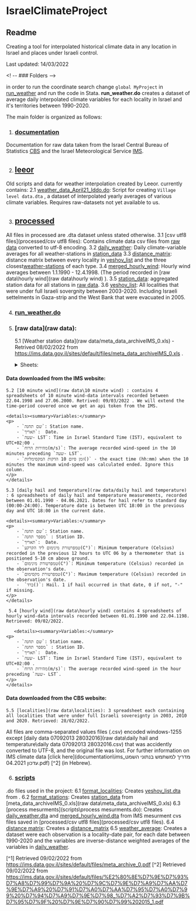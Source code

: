 # IsraelClimateProject
## Readme
Creating a tool for interpolated historical climate data in any location in Israel and places under Israeli control. 

Last updated: 14/03/2022

<! -- ### Folders -->

in order to run the coordinate search change `global MyProject` in [run_weather](run_weather.do) and run the code in Stata. **run_weather.do** creates a dataset of average daily interpolated climate variables for each locality in Israel and it's territories between 1990-2020.   

The main folder is organized as follows:

1. ### [documentation](documentation) 
Documentation for raw data taken from the Israel Central Bureau of Statistics [CBS](documentation\cbs) and the Israel Meteorological Service [IMS](documentation\ims).

2. ## [leeor](leeor)
Old scripts and data for weather interpolation created by Leeor. currently contains:
    2.1 [weather_data_April21_Iddo.do](leeor/weather_data_April21_Iddo.do): Script for creating `Village level data.dta` , a dataset of interpolated yearly averages of various climate variables. Requires raw-datasets not yet available to us. 

3. ## [processed](processed)
All files in processed are .dta dataset unless stated otherwise. 
    3.1 [csv utf8 files](processed/csv utf8 files): Contains climate data csv files from [raw data](#raw-data) converted to utf-8 encoding. 
    3.2 [daily_weather](processed/daily_weather.dta): Daily climate-variable averages for all weather-stations in [station_data](processed/station_data.dta)
    3.3 [distance_matrix](processed/distance_matrix.dta): distance matrix between every locality in [yeshov_list](processed/yeshov_list.dta) and the three closest[weather-stations](processed/station_data.dta) of each type.
    3.4 [merged_hourly_wind](processed/merged_hourly_wind): Hourly wind averages between 1.1.1990 - 12.4.1998. (The period recorded in [raw data\hourly wind](raw data\hourly wind) ).
    3.5 [station_data](processed/station_data.dta): aggregated station data for all stations in [raw data](#raw-data).
    3.6 [yeshov_list](processed/yeshov_list.dta): All localities that were under full Israeli sovergnity between 2003-2020. Including Israeli settelments in Gaza-strip and the West Bank that were evacuated in 2005. 

4. ### [run_weather.do](run_weather.do)  
5. ### [raw data](raw data):
    5.1 [Weather station data](raw data/meta_data_archiveIMS_0.xls) -  Retrived 08/02/2022 from https://ims.data.gov.il/sites/default/files/meta_data_archiveIMS_0.xls . 
    <details><summary>Sheets:</summary>
    <p>
        1. **תחנות גשם** - Rain stations 
        2. **תחנות אקלים** - Climate stations
        3. **תחנות התאדות** - Evaporation stations.
        -<details><summary>Variables:</summary>
    </p>
    </details>

    <details><summary>Variables:</summary>
    <p>
        - `שם התחנה` Station name.
        - `מספר התחנה` Station ID.
        - `שם התחנה בלועזית` Station name in English.
        - `סוג התחנה` Station type
        - `קוארדינטות ברשת ישראל החדשה` Coordinates on the Israeli Transverse Mercator (ITM). Also Known as the New Israel Grid.
            - `מזרח` East. 
            - `צפון` North.
        - `קואורדינטות גאוגרפיות` Universal Transverse Mercator (UTM) coordinates.
            - `אורך גיאוגרפי E` Longitude.
            - `רוחב גיאוגרפי N` Latitude.
        - `גובה מעל פני הים (מטר)` Height above sea level (meters).
        - `תאריך הפתיחה ` Opening date.
        - `תאריך הסגירה` Closing date.
        - `תקופת זמינות הנתונים` Availability period. (Not available for evaporation stations)
    </p>
    </details>
    For further information on the station dataset [click here](documentation\ims\מטה דטה של ארכיון הנתונים המטאורולוגיים.pdf) [^1] (in hebrew).  

#### Data downloaded from the IMS website:  
    5.2 [10 minute wind](raw data\10 minute wind) : contains 4 spreadsheets of 10 minute wind-data intervals recorded between 22.04.1998 and 27.06.2000. Retrived: 09/03/2022 . We will extend the time-period covered once we get an api token from the IMS. 

    <details><summary>Variables:</summary>
    <p>
        - `שם תחנה`: Station name.
        - `תאריך`:  Date.
        - `שעה- LST`: Time in Israel Standard Time (IST), equivalent to UTC+02:00 .   
        - `מהירות הרוח(m/s)`: The average recorded wind-speed in the 10 minutes preceding `שעה- LST`.
        - `זמן סיום 10 הדקות המקסימליות()` - the exact time (hh:mm) when the 10 minutes the maximum wind-speed was calculated ended. Ignore this column. 
    </p>
    </details>

    5.3 [daily hail and temperature](raw data/daily hail and temperature) : 6 spreadsheets of daily hail and temperature measurements, recorded between 01.01.1990 - 04.06.2021. Dates for hail refer to standard day (00:00-24:00). Temperature date is between UTC 18:00 in the previous day and UTC 18:00 in the current date. 

    <details><summary>Variables:</summary>
    <p>
        - `שם תחנה`: Station name.
        - `מספר תחנה` : Station ID. 
        - `תאריך`:  Date.
        - `טמפרטורת מינימום ליד הקרקע(C°)`: Minimum temperature (Celsius) recorded in the previous 12 hours to UTC 06 by a thermometer that is positioned 5-10 cm above ground. 
        - `טמפרטורת מינימום(C°)`: Minimum temperature (Celsius) recorded in the observation's date. 
        - `טמפרטורת מקסימום(C°)`: Maximum temperature (Celsius) recorded in the observation's date.
        -  `ברד()`: Hail. 1 if hail occurred in that date, 0 if not, "-" if missing. 
    </p>
    </details>
     
     5.4 [hourly wind](raw data\hourly wind) contains 4 spreadsheets of hourly wind-data intervals recorded between 01.01.1990 and 22.04.1198. Retrieved: 09/02/2022. 

       <details><summary>Variables:</summary>
    <p>
        - `שם תחנה`: Station name.
        - `מספר תחנה` : Station ID. 
        - `תאריך`:  Date.
        - `שעה- LST`: Time in Israel Standard Time (IST), equivalent to UTC+02:00 . 
        - `מהירות הרוח(m/s)`: The average recorded wind-speed in the hour preceding `שעה- LST`.
    </p>
    </details>
#### Data downloaded from the CBS website:
    5.5 [localities](raw data\localities): 3 spreadsheet each containing all localities that were under full Israeli sovereignty in 2003, 2010 and 2020. Retrieved: 28/02/2022. 

All files are comma-separated values files (.csv) encoded windows-1255 except [daily data  07092013 28032016](raw data\daily hail and temperature\daily data  07092013 28032016.csv) that was accidently converted to UTF-8, and the original file was lost. For further information on IMS climate data [click here](documentation\ims\_מדריך למשתמש בנתוני השמט עדכון 04.2021.pdf) [^2] (in Hebrew). 

6. ### [scripts](scripts) 
.do files used in the project:
 6.1 [format_localities](scripts\format_localities.do):  Creates [yeshov_list.dta](processed/yeshov_list.dta) from .
 6.2 [format_stations](scripts\format_stations.do): Creates [station_data](processed/station_data.dta) from [meta_data_archiveIMS_0.xls](raw data\meta_data_archiveIMS_0.xls)
 6.3 [process mesurments](scripts\process mesurments.do): Creates [daily_weather.dta](processed/daily_weather.dta) and [merged_hourly_wind.dta](processed/merged_hourly_wind) from IMS mesurment cvs files saved in [processed/csv utf8 files](processed/csv utf8 files).
 6.4 [distance matrix](scripts\distance_matrix.do): Creates a [distance_matrix](processed/distance_matrix.dta)
 6.5 [weather_average](scripts\weather_averages.do): Creates a dataset were each observation is a locality-date pair, for each date between 1990-2020 and the variables are inverse-distance weighted averages of the variables in [daily_weather](processed/daily_weather.dta).

[^1] Retrieved 09/02/2022 from https://ims.data.gov.il/sites/default/files/meta_archive_0.pdf
[^2] Retrieved 09/02/2022 from https://ims.data.gov.il/sites/default/files/%E2%80%8E%D7%9E%D7%93%D7%A8%D7%99%D7%9A%20%D7%9C%D7%9E%D7%A9%D7%AA%D7%9E%D7%A9%20%D7%91%D7%A0%D7%AA%D7%95%D7%A0%D7%99%20%D7%94%D7%A9%D7%9E%D7%98_%D7%A2%D7%93%D7%9B%D7%95%D7%9F%20%D7%9E%D7%90%D7%99%202015_1.pdf
